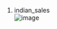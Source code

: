 


  
1. indian_sales  
![image](https://github.com/user-attachments/assets/c7c42563-e238-4c87-ab59-2f6949627e68)
